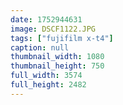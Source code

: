```yaml
---
date: 1752944631
image: DSCF1122.JPG
tags: ["fujifilm x-t4"]
caption: null
thumbnail_width: 1080
thumbnail_height: 750
full_width: 3574
full_height: 2482
---
```

